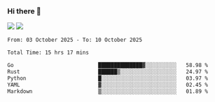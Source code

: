 ### Hi there 👋️

![](https://komarev.com/ghpvc/?username=Loner1024)
![](https://hit.yhype.me/github/profile?account_id=20189164)

<!--START_SECTION:waka-->

```txt
From: 03 October 2025 - To: 10 October 2025

Total Time: 15 hrs 17 mins

Go                           ██████████████▓░░░░░░░░░░   58.98 %
Rust                         ██████▒░░░░░░░░░░░░░░░░░░   24.97 %
Python                       █░░░░░░░░░░░░░░░░░░░░░░░░   03.97 %
YAML                         ▓░░░░░░░░░░░░░░░░░░░░░░░░   02.45 %
Markdown                     ▒░░░░░░░░░░░░░░░░░░░░░░░░   01.89 %
```

<!--END_SECTION:waka-->



